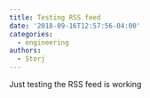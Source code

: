 ```yaml
---
title: Testing RSS feed
date: '2018-09-16T12:57:56-04:00'
categories:
  - engineering
authors:
  - Storj
---
```

Just testing the RSS feed is working
